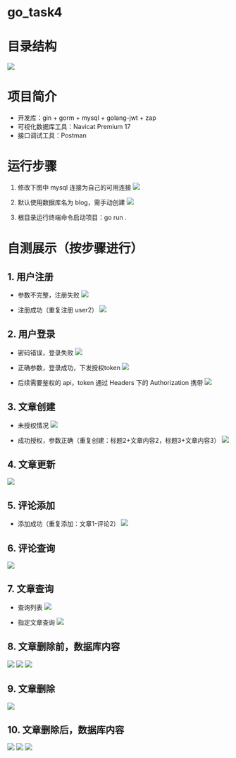 # go_task4
# 目录结构
![](res/2025-09-05-16-17-36.png)

# 项目简介
- 开发库：gin + gorm + mysql + golang-jwt + zap
- 可视化数据库工具：Navicat Premium 17
- 接口调试工具：Postman

# 运行步骤
1. 修改下图中 mysql 连接为自己的可用连接
![](res/2025-09-05-16-24-51.png)

2. 默认使用数据库名为 blog，需手动创建
   ![](res/2025-09-05-16-31-00.png)

3. 根目录运行终端命令启动项目：go run .

# 自测展示（按步骤进行）
## 1. 用户注册
- 参数不完整，注册失败
![](res/2025-09-05-16-37-36.png)

- 注册成功（重复注册 user2）
![](res/2025-09-05-16-38-40.png)

## 2. 用户登录
- 密码错误，登录失败
![](res/2025-09-05-16-42-24.png)

- 正确参数，登录成功，下发授权token
![](res/2025-09-05-16-43-38.png)

- 后续需要鉴权的 api，token 通过 Headers 下的 Authorization 携带
![](res/2025-09-05-16-47-16.png)

## 3. 文章创建
- 未授权情况
![](res/2025-09-05-16-51-21.png)

- 成功授权，参数正确（重复创建：标题2+文章内容2，标题3+文章内容3）
![](res/2025-09-05-16-52-21.png)

## 4. 文章更新
![](res/2025-09-05-16-59-01.png)

## 5. 评论添加
- 添加成功（重复添加：文章1-评论2）
![](res/2025-09-05-17-03-01.png)

## 6. 评论查询
![](res/2025-09-05-17-07-52.png)

## 7. 文章查询
- 查询列表
![](res/2025-09-05-17-10-23.png)

- 指定文章查询
![](res/2025-09-05-17-13-15.png)

## 8. 文章删除前，数据库内容
![](res/2025-09-05-17-23-38.png)
![](res/2025-09-05-17-23-52.png)
![](res/2025-09-05-17-24-06.png)

## 9. 文章删除
![](res/2025-09-05-17-25-36.png)

## 10. 文章删除后，数据库内容
![](res/2025-09-05-17-26-16.png)
![](res/2025-09-05-17-26-36.png)
![](res/2025-09-05-17-26-53.png)